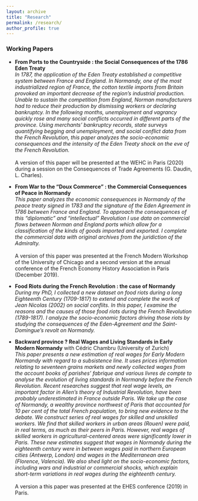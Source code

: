 ```yaml
---
layout: archive
title: "Research"
permalink: /research/
author_profile: true
---
```


### Working Papers

- **From Ports to the Countryside : the Social Consequences of the 1786 Eden Treaty**
<br>_In 1787, the application of the Eden Treaty established a competitive system between France and England. In Normandy, one of the most industrialized region of France, the cotton textile imports from Britain provoked an important decrease of the region’s industrial production. Unable to sustain the competition from England, Norman manufacturers had to reduce their production by dismissing workers or declaring bankruptcy. In the following months, unemployment and vagrancy quickly rose and many social conflicts occurred in different parts of the province. Using merchants’ bankruptcy records, state surveys quantifying begging and unemployment, and social conflict data from the French Revolution, this paper analyzes the socio-economic consequences and the intensity of the Eden Treaty shock on the eve of the French Revolution._</br>
<br>A version of this paper will be presented at the WEHC in Paris (2020) during a session on the Consequences of Trade Agreements (G. Daudin, L. Charles).</br>

- **From War to the “Doux Commerce” : the Commercial Consequences of Peace in Normandy**
<br>_This paper analyzes the economic consequences in Normandy of the peace treaty signed in 1783 and the signature of the Eden Agreement in 1786 between France and England. To approach the consequences of this “diplomatic” and “intellectual” Revolution I use data on commercial flows between Norman and England ports which allow for a classification of the kinds of goods imported and exported. I complete the commercial data with original archives from the juridiction of the Admiralty._</br>
<br>A version of this paper was presented at the French Modern Workshop of the University of Chicago and a second version at the annual conference of the French Economy History Association in Paris (December 2019).</br>

- **Food Riots during the French Revolution : the case of Normandy**
<br>_During my PhD, I collected a new dataset on food riots during a long Eighteenth Century (1709-1817) to extend and complete the work of Jean Nicolas (2002) on social conflits. In this paper, I examine the reasons and the causes of those food riots during the French Revolution (1789-1817). I analyze the socio-economic factors driving those riots by studying the consequences of the Eden-Agreement and the Saint-Domingue’s revolt on Normandy._</br>

- **Backward province ? Real Wages and Living Standards in Early Modern Normandy** with Cédric Chambru (University of Zurich)
<br>_This paper presents a new estimation of real wages for Early Modern Normandy with regard to a subsistence line. It uses prices information relating to seventeen grains markets and newly collected wages from the account books of parishes’ fabrique and various livres de compte to analyse the evolution of living standards in Normandy before the French Revolution. Recent researches suggest that real wage levels, an important factor in Allen’s theory of Industrial Revolution, have been probably underestimated in France outside Paris. We take up the case of Normandy, a wealthy province northwest of Paris that accounted for 10 per cent of the total French population, to bring new evidence to the debate. We construct series of real wages for skilled and unskilled workers. We find that skilled workers in urban areas (Rouen) were paid, in real terms, as much as their peers in Paris. However, real wages of skilled workers in agricultural-centered areas were significantly lower in Paris. These new estimates suggest that wages in Normandy during the eighteenth century were in between wages paid in northern European cities (Antwerp, London) and wages in the Mediterranean area (Florence, Valencia). We also shed light on the socio-economic factors, including wars and industrial or commercial shocks, which explain short-term variations in real wages during the eighteenth century._</br>
<br>A version a this paper was presented at the EHES conference (2019) in Paris.</br>
